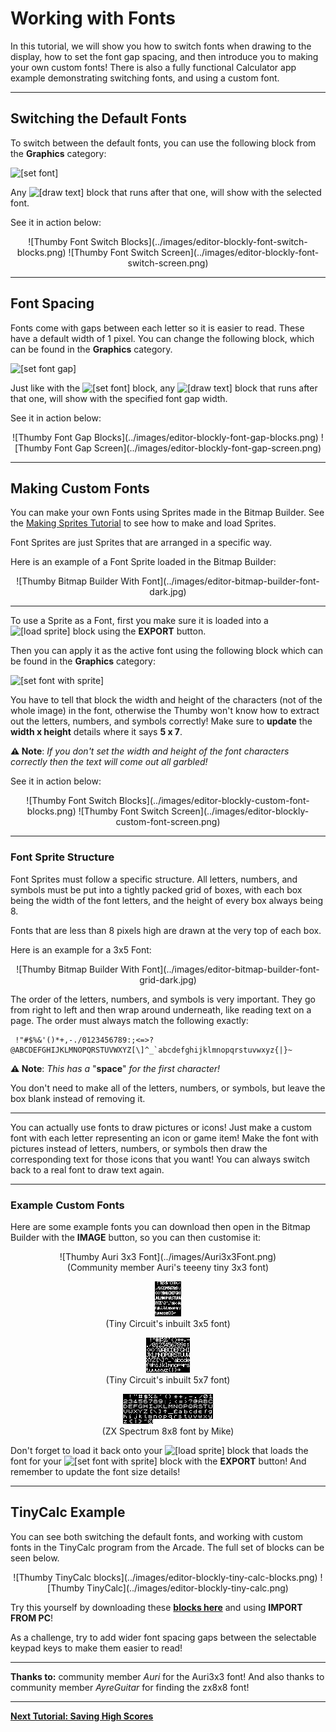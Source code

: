 # Working with Fonts

In this tutorial, we will show you how to switch fonts when drawing to the display, how to set the font gap spacing, and then introduce you to making your own custom fonts! There is also a fully functional Calculator app example demonstrating switching fonts, and using a custom font.

---

## Switching the Default Fonts

To switch between the default fonts, you can use the following block from the **Graphics** category:

<img src="../../images/editor-blockly-set-font-block.png" alt="[set font]" style="height:2.0em">

Any <img src="../../images/editor-blockly-draw-text-block.png" alt="[draw text]" style="height:3.6em"> block that runs after that one, will show with the selected font.

See it in action below:

<center>
![Thumby Font Switch Blocks](../images/editor-blockly-font-switch-blocks.png)
![Thumby Font Switch Screen](../images/editor-blockly-font-switch-screen.png)
</center>

---

## Font Spacing

Fonts come with gaps between each letter so it is easier to read. These have a default width of 1 pixel. You can change the following block, which can be found in the **Graphics** category.

<img src="../../images/editor-blockly-setFont-gap-block.png" alt="[set font gap]" style="height:2.0em">

Just like with the <img src="../../images/editor-blockly-set-font-block.png" alt="[set font]" style="height:2.0em"> block, any <img src="../../images/editor-blockly-draw-text-block.png" alt="[draw text]" style="height:3.6em"> block that runs after that one, will show with the specified font gap width.

See it in action below:

<center>
![Thumby Font Gap Blocks](../images/editor-blockly-font-gap-blocks.png)
![Thumby Font Gap Screen](../images/editor-blockly-font-gap-screen.png)
</center>

---

## Making Custom Fonts

You can make your own Fonts using Sprites made in the Bitmap Builder. See the [Making Sprites Tutorial](../Making-Sprites) to see how to make and load Sprites.

Font Sprites are just Sprites that are arranged in a specific way.

Here is an example of a Font Sprite loaded in the Bitmap Builder:

<center>
![Thumby Bitmap Builder With Font](../images/editor-bitmap-builder-font-dark.jpg)
</center>

---

To use a Sprite as a Font, first you make sure it is loaded into a <img src="../../images/editor-blockly-sprite-block.png" alt="[load sprite]" style="height:2.4em"> block using the **EXPORT** button.

Then you can apply it as the active font using the following block which can be found in the **Graphics** category:

<img src="../../images/editor-blockly-set-font-with-sprite-block.png" alt="[set font with sprite]" style="height:2.0em">

You have to tell that block the width and height of the characters (not of the whole image) in the font, otherwise the Thumby won't know how to extract out the letters, numbers, and symbols correctly! Make sure to **update** the **width x height** details where it says **5 x 7**.

**⚠ Note**: *If you don't set the width and height of the font characters correctly then the text will come out all garbled!*

See it in action below:

<center>
![Thumby Font Switch Blocks](../images/editor-blockly-custom-font-blocks.png)
![Thumby Font Switch Screen](../images/editor-blockly-custom-font-screen.png)
</center>

---

### Font Sprite Structure

Font Sprites must follow a specific structure. All letters, numbers, and symbols must be put into a tightly packed grid of boxes, with each box being the width of the font letters, and the height of every box always being 8.

Fonts that are less than 8 pixels high are drawn at the very top of each box.

Here is an example for a 3x5 Font:

<center>
![Thumby Bitmap Builder With Font](../images/editor-bitmap-builder-font-grid-dark.jpg)
</center>

The order of the letters, numbers, and symbols is very important. They go from right to left and then wrap around underneath, like reading text on a page. The order must always match the following exactly:

```
 !"#$%&'()*+,-./0123456789:;<=>?@ABCDEFGHIJKLMNOPQRSTUVWXYZ[\]^_`abcdefghijklmnopqrstuvwxyz{|}~
```
**⚠ Note**: *This has a* "**space**" *for the first character!*

You don't need to make all of the letters, numbers, or symbols, but leave the box blank instead of removing it.

---

You can actually use fonts to draw pictures or icons! Just make a custom font with each letter representing an icon or game item! Make the font with pictures instead of letters, numbers, or symbols then draw the corresponding text for those icons that you want! You can always switch back to a real font to draw text again.

---

### Example Custom Fonts

Here are some example fonts you can download then open in the Bitmap Builder with the **IMAGE** button, so you can then customise it:

<center>
![Thumby Auri 3x3 Font](../images/Auri3x3Font.png)
<br>(Community member Auri's teeeny tiny 3x3 font)

![Thumby Tiny Circuit's 3x5 Font](../images/tc3x5Font.png)
<br>(Tiny Circuit's inbuilt 3x5 font)

![Thumby Tiny Circuit's 5x7 Font](../images/tc5x7Font.png)
<br>(Tiny Circuit's inbuilt 5x7 font)

![Thumby ZX 8x8 Font](../images/zx8x8Font.png)
<br>(ZX Spectrum 8x8 font by Mike)
</center>

Don't forget to load it back onto your <img src="../../images/editor-blockly-sprite-block.png" alt="[load sprite]" style="height:2.4em"> block that loads the font for your <img src="../../images/editor-blockly-set-font-with-sprite-block.png" alt="[set font with sprite]" style="height:2.0em"> block with the **EXPORT** button! And remember to update the font size details!

---

## TinyCalc Example

You can see both switching the default fonts, and working with custom fonts in the TinyCalc program from the Arcade. The full set of blocks can be seen below.

<center>
![Thumby TinyCalc blocks](../images/editor-blockly-tiny-calc-blocks.png)
![Thumby TinyCalc](../images/editor-blockly-tiny-calc.png)
</center>

Try this yourself by downloading these [**blocks here**](../TinyCalc.blocks) and using **IMPORT FROM PC**!

As a challenge, try to add wider font spacing gaps between the selectable keypad keys to make them easier to read!

---

**Thanks to:** community member *Auri* for the Auri3x3 font! And also thanks to community member *AyreGuitar* for finding the zx8x8 font!

---

[**Next Tutorial: Saving High Scores**](../Saving-High-Scores/)
